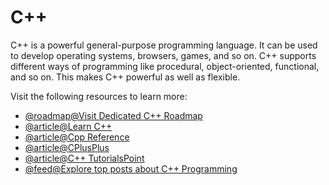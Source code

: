 # C++

C++ is a powerful general-purpose programming language. It can be used to develop operating systems, browsers, games, and so on. C++ supports different ways of programming like procedural, object-oriented, functional, and so on. This makes C++ powerful as well as flexible.

Visit the following resources to learn more:

- [@roadmap@Visit Dedicated C++ Roadmap](https://roadmap.sh/cpp)
- [@article@Learn C++](https://learncpp.com/)
- [@article@Cpp Reference](https://en.cppreference.com/)
- [@article@CPlusPlus](https://cplusplus.com/)
- [@article@C++ TutorialsPoint](https://www.tutorialspoint.com/cplusplus/index.htm)
- [@feed@Explore top posts about C++ Programming](https://app.daily.dev/tags/c++?ref=roadmapsh)
